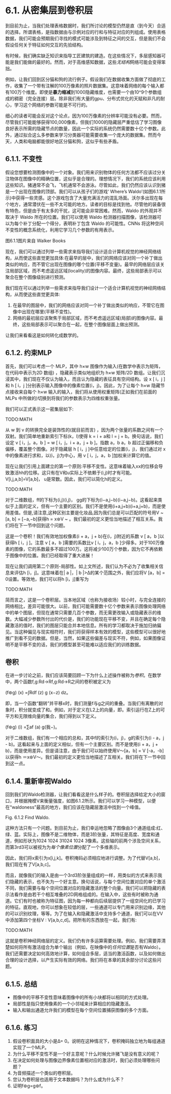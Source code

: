 

<!--
 * @version:
 * @Author:  StevenJokes https://github.com/StevenJokes
 * @Date: 2020-07-08 12:55:51
 * @LastEditors:  StevenJokes https://github.com/StevenJokes
 * @LastEditTime: 2020-07-16 20:15:24
 * @Description:translate
 * @TODO::
 * @Reference:http://preview.d2l.ai/d2l-en/PR-1185/chapter_convolutional-neural-networks/why-conv.html
-->


# 6.1. 从密集层到卷积层

到目前为止，当我们处理表格数据时，我们所讨论的模型仍然是直（到今天）合适的选择。所谓表格，是指数据由与示例对应的行和与特征对应的列组成。使用表格数据，我们可能会预期我们寻找的模式可能涉及到特征之间的交互，但是我们不会假设任何关于特征如何交互的先验结构。

有时候，我们确实缺乏知识来指导工匠建筑的建造。在这些情况下，多层感知器可能是我们能做的最好的。然而，对于高维感知数据，这些*无结构*网络可能会变得笨拙。

例如，让我们回到区分猫和狗的流行例子。假设我们在数据收集方面做了彻底的工作，收集了一个带有注解的100万像素的照片数据集。这意味着网络的每个输入都有100万个维度。即使是**暴力缩减**到1000隐藏维度，也需要一个由10^9个参数组成的稠密（完全连接）层。除非我们有大量的gpu、分布式优化的天赋和非凡的耐心，学习这个网络的参数可能是不可行的。

细心的读者可能会反对这个论点，因为100万像素的分辨率可能没有必要。然而，尽管我们可能能够获得100,000像素，但我们1000的隐藏层严重低估了学习图像良好表示所需的隐藏节点的数量，因此一个实际的系统仍然需要数十亿个参数。此外，通过拟合这么多参数来学习分类器可能需要收集一个庞大的数据集。然而今天，人类和电脑都能很好地区分猫和狗，这似乎有些矛盾。

## 6.1.1. 不变性

假设您想要检测图像中的一个对象。我们用来识别物体的任何方法都不应该过分关注物体在图像中的精确位置，这似乎是合理的。理想情况下，我们的系统应该利用这些知识。猪通常不会飞，飞机通常不会游泳。尽管如此，我们仍然应该认识到猪是一个出现在图像的顶部。我们可以从孩子们的游戏‘ Where’s Waldo’(如图6.1.1所示)中获得一些灵感。这个游戏包含了大量充满活力的混乱场面。沃尔多出现在每个地方，通常潜伏在一些不太可能的地方。读者的目标是找到他。尽管他的装备很有特色，但是由于有太多的干扰，这可能会非常困难。然而，Waldo 的外观并不取决于 Waldo 所在的位置。我们可以使用 Waldo 检测器扫描图像，该检测器可以为每个补丁分配一个得分，表明补丁包含 Waldo 的可能性。CNNs 将这种空间不变性的概念系统化，利用它学习几个参数的有用表示。

图6.1.1图片来自 Walker Books

现在，我们可以通过列举一些需求来指导我们设计适合计算机视觉的神经网络结构，从而使这些直觉更加具体:在最早的层中，我们的网络应该对同一个补丁做出类似的响应，而不管它出现在图像的哪个位置(平移不变量)。最早的网络层应该关注局部区域，而不考虑遥远区域(locality)的图像内容。最终，这些局部表示可以聚合在整个图像级别进行预测。

我们现在可以通过列举一些需求来指导我们设计一个适合计算机视觉的神经网络结构，从而使这些直觉更具体:

1. 在最早的图层中，我们的网络应该对同一个补丁做出类似的响应，不管它在图像中出现在哪里(平移不变性)。
2. 网络的最初层应该聚焦于局部区域，而不考虑遥远区域(局部)的图像内容。最终，这些局部表示可以聚合在一起，在整个图像层面上做出预测。

让我们来看看这是如何转化成数学的。

## 6.1.2. 约束MLP

首先，我们可以考虑一个 MLP，其中 h×w 图像作为输入(在数学中表示为矩阵，在代码中表示为2D 数组) ，隐藏表示类似地组织为 h×w 矩阵/2D 数组。让我们沉浸其中，我们现在不仅认为输入，而且认为隐藏的表征具有空间结构。设 x [ i，j ]和 h [ i，j ]分别表示输入图像中的像素位置(i，j)。因此，为了让每个 h×w 隐藏节点接收来自每个 h×w 输入的输入，我们将从使用权重矩阵(正如我们在前面的 MLPs 中所做的)切换到将我们的参数表示为四维权重张量。

我们可以正式表示这一密集层如下:

TODO:MATH

从 w 到 v 的转换完全是装饰性的(就目前而言) ，因为两个张量的系数之间有一个双射。我们简单地重新索引下标(k，l)使得 k = i + a和 l = j + b。换句话说，我们设定 v [ i，j，a，b ] = w [ i，j，i + a，j + b ]。指数 a，b a，b 超过正偏移和负偏移，覆盖整个图像。对于隐藏层 h [ i，j ]中任意给定的位置(i，j)，我们通过对 x 中的像素进行求和，以(i，j)为中心，用 v [ i，j，a，b ]加权来计算它的值。

现在让我们引用上面建立的第一个原则:平移不变性。这意味着输入xx的位移会导致激活hh的位移。这只有在V和u实际上不依赖于(i,j)时才有可能。V[i,j,a,b]=V[a,b]， u是常数。因此，我们可以简化h的定义。

TODO:MATH

对于二维数组，ff的下标为(i,j)(i,j)， gg的下标为(i−a,j−b)(i−a,j−b)。这看起来类似于上面的定义，但有一个主要的区别。我们不是使用(i+a,j+b)(i+a,j+b)，而是使用差值。但是,请注意,这种区别主要是化妆品,因为我们总是可以匹配的符号用V ~ [a, b] = [−a,−b]获得h = x⊛V ~ 。我们最初的定义更恰当地描述了相互关系。我们将在下一节中回到这个问题。

这是一个卷积！我们有效地加权像素(i + a，j + b)在(i，j)附近的系数 v [ a，b ]以获得h [ i，j ]。注意 v [ a，b ]需要的系数比v [ i，j，a，b ]少得多。对于100万像素的图像，它的系数最多不超过100万。这将减少100万个参数，因为它不再依赖于图像中的位置。我们已经取得了重大进展！

现在让我们调用第二个原则-局部性。如上文所述，我们认为不必为了收集相关信息来评估h [i，j]。这意味着在| a |，| b |>Δ的某个范围之外，我们应将V [a，b] = 0设置。等效地，我们可以将h [i，j]重写为

TODO:MATH

简而言之，这是一个卷积层。当本地区域（也称为接收场）较小时，与完全连接的网络相比，差异可能很大。以前，我们可能需要数十亿个参数来表示图像处理网络中的单个图层，但现在通常只需要几百个参数，而无需更改输入或隐藏表示的维数。大幅减少参数所付出的代价是，我们的功能现在平移不变，并且在确定每个隐藏激活的值时，我们的图层只能合并本地信息。所有的学习都取决于施加归纳偏见。当这种偏见与现实相符时，我们将获得样本有效的模型，这些模型可以很好地推广到看不见的数据。但是，当然，如果这些偏差与现实不符，例如，如果图像证明不是平移不变的话，我们的模型甚至可能难以适应我们的训练数据。

## 卷积

在进一步讨论之前，我们应该简要回顾一下为什么上述操作被称为*卷积*。在数学中，两个函数f,g:Rd→Rf,g:Rd→R之间的卷积被定义为

(f⊛g) (x) =∫Rdf (z) g (x−z) dz。

即，当一个函数“翻转”并平移x时，我们测量f与g之间的重叠。当我们有离散的对象时，积分就变成了和。例如，对于定义在L2上的向量，即。索引运行在Z上的可平方和无限维向量的集合，我们得到以下定义。

(f⊛g) (i) =∑af (a) g(我−)。

对于二维数组，我们有一个相应的总和，其中f的索引为(i，j)，g的索引为(i - a，j - b)。这看起来与上面的定义相似，但有一个主要区别。而不是使用(i + a，j + b)，而是使用差异。但是请注意，由于我们可以始终使用V〜[a，b] = V [-a，-b] 以获得h ＝x⊛V〜。我们最初的定义更恰当地描述了互相关。我们将在下一节中回到这一点。

## 6.1.4. 重新审视Waldo

回到我们的Waldo检测器，让我们看看这是什么样子的。卷积层选择给定大小的窗口，并根据掩模V来衡量强度，如图6.1.2所示。我们可以学习一种模型，以便在“waldoness”最高的地方，我们应该在隐藏层激活中找到一个峰值。

Fig. 6.1.2 Find Waldo.

这种方法只有一个问题。到目前为止，我们幸运地忽略了图像由3个通道组成:红、绿、蓝。实际上，图像不是二维物体，而是3阶张量，其特征是高度、宽度和通道，例如形状为1024 1024 31024 1024 3像素。这些轴的前两个涉及空间关系，而第3rd3可以被视为为*每个像素位置*分配了一个多维表示。

因此，我们将x索引为x[i,j,k]。卷积掩码必须相应地进行调整。为了代替V[a,b]，我们现在有了V[a,b,c]。

而且，就像我们的输入是由一个3rd3阶张量组成的一样，用类似的方式来表示我们隐藏的表示，也不失为一个好主意。换句话说，与每个空间位置对应的单个激活不同，我们需要与每个空间位置对应的隐藏激活的整个向量。我们可以把隐藏的表示法看作是由若干个相互堆叠的2D网格组成的。在输入中，这些有时被称为通道。它们有时也被称为特征图，因为每一种都向后续层提供了一组空间化的已学习的特征。直观地，你可以想象在较低的层，一些通道可以专门用来识别边缘，其他的可以识别纹理，等等。为了在输入和隐藏激活中支持多个通道，我们可以在VV中添加第四个坐标V :  V[a,b,c,d]。把所有的东西放在一起，我们有:

TODO:MATH

这就是卷积神经网络层的定义。我们仍有许多运算需要处理。例如，我们需要弄清楚如何将所有激活组合为单个输出（例如，在映像中的*任何位置*是否有Waldo）。我们还需要决定如何高效地计算，如何组合多层，适当的激活函数，以及如何做出合理的设计选择，以产生实际有效的网络。我们将在本章的其余部分讨论这些问题。

## 6.1.5. 总结

* 图像中的平移不变性意味着图像中的所有小块都将以相同的方式处理。
* 局部性是指只使用像素的一个小邻域来计算相应的隐藏激活。
* 输入和输出通道允许我们的模型在每个空间位置捕获图像的多个方面。

## 6.1.6. 练习

1. 假设卷积面具的大小是Δ= 0。说明在这种情况下，卷积掩码独立地为每组通道实现了一个MLP。
2. 为什么平移不变性不是一个好主意呢？什么时候允许猪飞是没有意义的呢？
3. 在决定如何处理与图像边界像素位置相对应的激活时，我们必须处理哪些问题？
4. 为音频描述一个类似的卷积层。
5. 您认为卷积层也适用于文本数据吗？为什么或为什么不？
6. 证明f⊛g=g⊛f。
